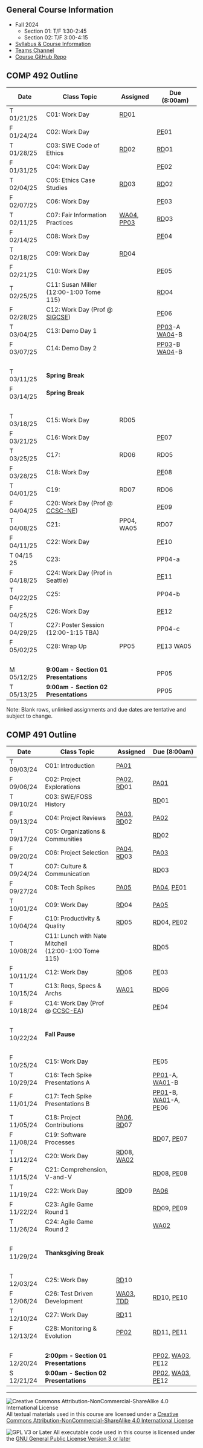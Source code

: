 ## General Course Information
- Fall 2024
  - Section 01: T/F 1:30-2:45
  - Section 02: T/F 3:00-4:15
- [Syllabus & Course Information](syllabus.md)
- [Teams Channel](https://teams.microsoft.com/l/channel/19%3A-1uR4ivDg6_k9S4WyrEMTUIqtD354ITbOwemrp2StH41%40thread.tacv2/?groupId=77db645e-4c62-4b92-9856-48c18355f96d&tenantId=)
- [Course GitHub Repo](https://github.com/Dickinson-COMP-491-492/AY24-25)

## COMP 492 Outline

Date            | Class Topic                      | Assigned       | Due (8:00am)
----------------|----------------------------------|----------------|-------------------
T 01/21/25      | C01: Work Day                    | [RD]01         |
F 01/24/24      | C02: Work Day                    |                | [PE]01
T 01/28/25      | C03: SWE Code of Ethics          | [RD]02         | [RD]01
F 01/31/25      | C04: Work Day                    |                | [PE]02
T 02/04/25      | C05: Ethics Case Studies         | [RD]03         | [RD]02
F 02/07/25      | C06: Work Day                    |                | [PE]03
T 02/11/25      | C07: Fair Information Practices  | [WA04], [PP03] | [RD]03
F 02/14/25      | C08: Work Day                    |                | [PE]04
T 02/18/25      | C09: Work Day                    | [RD]04         | 
F 02/21/25      | C10: Work Day                    |                | [PE]05
T 02/25/25      | C11: Susan Miller<br>(12:00-1:00 Tome 115) |      | [RD]04
F 02/28/25      | C12: Work Day (Prof @ [SIGCSE])  |                | [PE]06
T 03/04/25      | C13: Demo Day 1                  |                | [PP03]-A [WA04]-B
F 03/07/25      | C14: Demo Day 2                  |                | [PP03]-B [WA04]-B
&nbsp;          |                                  |                | 
T 03/11/25      | **Spring Break**                 |                |
F 03/14/25      | **Spring Break**                 |                |
&nbsp;          |                                  |                |
T 03/18/25      | C15: Work Day                    | RD05           | 
F 03/21/25      | C16: Work Day                    |                | [PE]07
T 03/25/25      | C17:                             | RD06           | RD05
F 03/28/25      | C18: Work Day                    |                | [PE]08
T 04/01/25      | C19:                             | RD07           | RD06
F 04/04/25      | C20: Work Day (Prof @ [CCSC-NE]) |                | [PE]09
T 04/08/25      | C21:                             | PP04, WA05     | RD07
F 04/11/25      | C22: Work Day                    |                | [PE]10
T 04/15 25      | C23:                             |                | PP04-a
F 04/18/25      | C24: Work Day (Prof in Seattle)  |                | [PE]11
T 04/22/25      | C25:                             |                | PP04-b
F 04/25/25      | C26: Work Day                    |                | [PE]12
T 04/29/25      | C27: Poster Session<br>(12:00-1:15 TBA) |         | PP04-c
F 05/02/25      | C28: Wrap Up                     | PP05           | [PE]13 WA05
&nbsp;          |                                  |                |
M 05/12/25      | **9:00am - Section 01 Presentations** |           | PP05
T 05/13/25      | **9:00am - Section 02 Presentations** |           | PP05

Note: Blank rows, unlinked assignments and due dates are tentative and subject to change.

[SIGCSE]: https://sigcse2025.sigcse.org/
[CCSC-NE]: https://www.ccscne.org/
[WA04]: assignments/WA04-EthicalReasoningPost.md
[PP03]: assignments/PP03-DemoDayPresentation.md

## COMP 491 Outline

Date            | Class Topic                      | Assigned       | Due (8:00am)
----------------|----------------------------------|----------------|-------------------
T 09/03/24      | C01: Introduction                | [PA01]         |
F 09/06/24      | C02: Project Explorations        | [PA02], [RD]01 | [PA01] 
T 09/10/24      | C03: SWE/FOSS History            |                | [RD]01
F 09/13/24      | C04: Project Reviews             | [PA03], [RD]02 | [PA02]
T 09/17/24      | C05: Organizations & Communities |                | [RD]02
F 09/20/24      | C06: Project Selection           | [PA04], [RD]03 | [PA03]
T 09/24/24      | C07: Culture & Communication     |                | [RD]03
F 09/27/24      | C08: Tech Spikes                 | [PA05]         | [PA04], [PE]01
T 10/01/24      | C09: Work Day                    | [RD]04         | [PA05]
F 10/04/24      | C10: Productivity & Quality      | [RD]05         | [RD]04, [PE]02
T 10/08/24      | C11: Lunch with Nate Mitchell<br>(12:00-1:00 Tome 115) | | [RD]05
F 10/11/24      | C12: Work Day                    | [RD]06         | [PE]03
T 10/15/24      | C13: Reqs, Specs & Archs         | [WA01]         | [RD]06
F 10/18/24      | C14: Work Day (Prof @ [CCSC-EA]) |                | [PE]04
&nbsp;          |                                  |                | 
T 10/22/24      | **Fall Pause**                   |                |
&nbsp;          |                                  |                |
F 10/25/24      | C15: Work Day                    |                | [PE]05
T 10/29/24      | C16: Tech Spike Presentations A  |                | [PP01]-A, [WA01]-B
F 11/01/24      | C17: Tech Spike Presentations B  |                | [PP01]-B, [WA01]-A, [PE]06
T 11/05/24      | C18: Project Contributions       | [PA06], [RD]07 |
F 11/08/24      | C19: Software Processes          |                | [RD]07, [PE]07
T 11/12/24      | C20: Work Day                    | [RD]08, [WA02] | 
F 11/15/24      | C21: Comprehension, V-and-V      |                | [RD]08, [PE]08
T 11/19/24      | C22: Work Day                    | [RD]09         | [PA06]
F 11/22/24      | C23: Agile Game Round 1          |                | [RD]09, [PE]09
T 11/26/24      | C24: Agile Game Round 2          |                | [WA02]
&nbsp;          |
F 11/29/24      | **Thanksgiving Break**
&nbsp;          |
T 12/03/24      | C25:  Work Day                   | [RD]10         |
F 12/06/24      | C26:  Test Driven Development    | [WA03], [TDD]  | [RD]10, [PE]10
T 12/10/24      | C27:  Work Day                   | [RD]11         | 
F 12/13/24      | C28:  Monitoring & Evolution     | [PP02]         | [RD]11, [PE]11
&nbsp;          |
F 12/20/24      | **2:00pm - Section 01 Presentations** |           | [PP02], [WA03], [PE]12
S 12/21/24      | **9:00am - Section 02 Presentations** |           | [PP02], [WA03], [PE]12

<!--
Note: Unlinked assignments and due dates are tentative and subject to change.
-->

[PA01]: assignments/PA01-CourseTools.md
[PA02]: assignments/PA02-ProjectExplorations.md
[PA03]: assignments/PA03-ProjectReviews.md
[PA04]: assignments/PA04-ProjectSelection.md
[PA05]: assignments/PA05-TechSpikePrep.md
[PA06]: assignments/PA06-Contributions.md

[PE]: assignments/PE-ProjectEffectiveness.md#assignment

[PP01]: assignments/PP01-TechSpikePresentation.md
[PP02]: assignments/PP02-StatusReportPresentation.md

[RD]: assignments/RD-ReadingsAndDiscussion.md#preparation

[WA01]: assignments/WA01-BlogPostDraft.md
[WA02]: assignments/WA02-BlogPostPeerReview.md
[WA03]: assignments/WA03-BlogPostRevision.md

[TDD]: assignments/ICA-TestDrivenDevelopment.md

[CCSC-EA]: https://sites.google.com/site/ccsceastern/conference-info

---

![Creative Commons Attribution-NonCommercial-ShareAlike 4.0 International License](https://i.creativecommons.org/l/by-nc-sa/4.0/88x31.png "Creative Commons Attribution-NonCommercial-ShareAlike 4.0 International License") All textual materials used in this course are licensed under a [Creative Commons Attribution-NonCommercial-ShareAlike 4.0 International License](http://creativecommons.org/licenses/by-nc-sa/4.0/)

![GPL V3 or Later](https://www.gnu.org/graphics/gplv3-or-later-sm.png "GPL V3 or later") All executable code used in this course is licensed under the [GNU General Public License Version 3 or later](https://www.gnu.org/licenses/gpl.txt)
